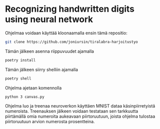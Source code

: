 # Recognizing handwritten digits using neural network

Ohjelmaa voidaan käyttää kloonaamalla ensin tämä repositio:
```bash
git clone https://github.com/joniursin/tiralabra-harjoitustyo
```
 
Tämän jälkeen asenna riippuvuudet ajamalla
```bash
poetry install
```

Tämän jälkeen siirry shelliin ajamalla
```bash
poetry shell
```
Ohjelma ajetaan komennolla
```bash
python 3 canvas.py
```

Ohjelma luo ja treenaa neuroverkon käyttäen MNIST dataa käsinpiirretyistä numeroista. 
Treenauksen jälkeen voidaan testataan sen tarkkuutta piirtämällä omia numeroita aukeavaan piirtoruutuun, joista ohjelma tulostaa piirtoruutuun arvion numerosta prosentteina.
